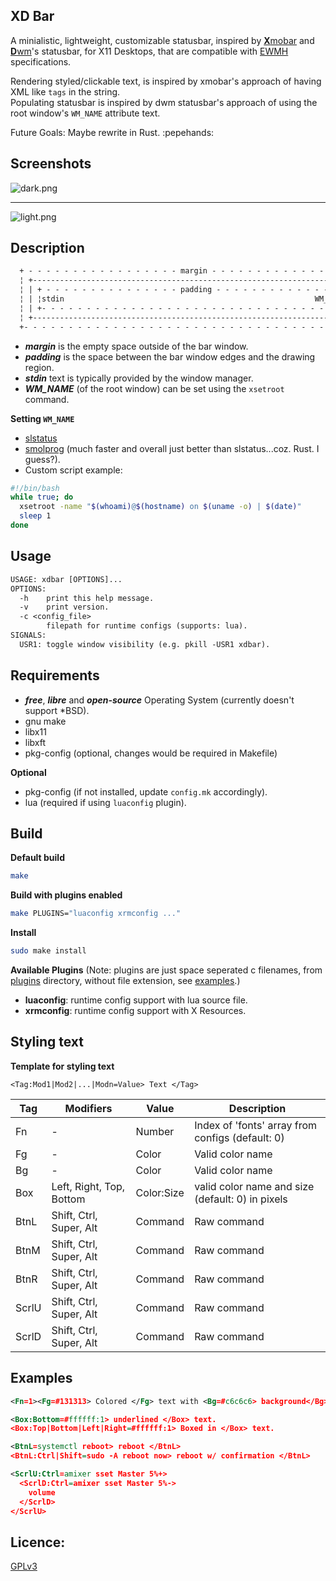 XD Bar
------
A minialistic, lightweight, customizable statusbar, inspired by [**X**mobar](https://xmobar.org/) and [**D**wm](https://dwm.suckless.org/)'s statusbar, for X11 Desktops, that are compatible with
[EWMH](https://specifications.freedesktop.org/wm-spec/latest/) specifications.

Rendering styled/clickable text, is inspired by xmobar's approach of having XML like `tags` in the string.  
Populating statusbar is inspired by dwm statusbar's approach of using the root window's `WM_NAME` attribute text.

Future Goals: Maybe rewrite in Rust. :pepehands:

Screenshots
-----------
![dark.png](https://raw.githubusercontent.com/lycuid/xdbar/master/screenshots/dark.png)

----

![light.png](https://raw.githubusercontent.com/lycuid/xdbar/master/screenshots/light.png)

Description
-----------
```txt
  + - - - - - - - - - - - - - - - - - margin - - - - - - - - - - - - - - - - - +
  ¦ +------------------------------------------------------------------------+ ¦
  ¦ | + - - - - - - - - - - - - - - - padding - - - - - - - - - - - - - - -+ | ¦
  ¦ | ¦stdin                                                        WM_NAME¦ | ¦
  ¦ | +- - - - - - - - - - - - - - - - - - - - - - - - - - - - - - - - - - + | ¦
  ¦ +------------------------------------------------------------------------+ ¦
  +- - - - - - - - - - - - - - - - - - - - - - - - - - - - - - - - - - - - - - +
```
- ***margin*** is the empty space outside of the bar window.
- ***padding*** is the space between the bar window edges and the drawing region.
- ***stdin*** text is typically provided by the window manager.
- ***WM_NAME*** (of the root window) can be set using the `xsetroot` command.

**Setting `WM_NAME`**
- [slstatus](https://tools.suckless.org/slstatus)
- [smolprog](https://github.com/lycuid/smolprog/tree/port/rust) (much faster and overall just better than slstatus...coz. Rust. I guess?).
- Custom script example:
```bash
#!/bin/bash
while true; do
  xsetroot -name "$(whoami)@$(hostname) on $(uname -o) | $(date)"
  sleep 1
done
```
Usage
-----
```txt
USAGE: xdbar [OPTIONS]...
OPTIONS:
  -h    print this help message.
  -v    print version.
  -c <config_file>
        filepath for runtime configs (supports: lua).
SIGNALS:
  USR1: toggle window visibility (e.g. pkill -USR1 xdbar).
```
Requirements
------------
  - ***free***, ***libre*** and ***open-source*** Operating System (currently doesn't support \*BSD).
  - gnu make
  - libx11
  - libxft
  - pkg-config (optional, changes would be required in Makefile)

**Optional**
  - pkg-config  (if not installed, update `config.mk` accordingly).
  - lua         (required if using `luaconfig` plugin).

Build
-----
**Default build**
```sh
make
```
**Build with plugins enabled**
```sh
make PLUGINS="luaconfig xrmconfig ..."
```
**Install**
```sh
sudo make install
```

**Available Plugins** 
(Note: plugins are just space seperated c filenames, from [plugins](/src/xdbar/plugins/) directory, without file extension, see [examples](/examples).)

- **luaconfig**: runtime config support with lua source file.
- **xrmconfig**: runtime config support with X Resources.

Styling text
------------
**Template for styling text**
```text
<Tag:Mod1|Mod2|...|Modn=Value> Text </Tag>
```

| Tag     | Modifiers                 | Value       | Description                                       |
|---------|---------------------------|-------------|---------------------------------------------------|
| Fn      | -                         | Number      | Index of 'fonts' array from configs (default: 0)  |
| Fg      | -                         | Color       | Valid color name                                  |
| Bg      | -                         | Color       | Valid color name                                  |
| Box     | Left, Right, Top, Bottom  | Color:Size  | valid color name and size (default: 0) in pixels  |
| BtnL    | Shift, Ctrl, Super, Alt   | Command     | Raw command                                       |
| BtnM    | Shift, Ctrl, Super, Alt   | Command     | Raw command                                       |
| BtnR    | Shift, Ctrl, Super, Alt   | Command     | Raw command                                       |
| ScrlU   | Shift, Ctrl, Super, Alt   | Command     | Raw command                                       |
| ScrlD   | Shift, Ctrl, Super, Alt   | Command     | Raw command                                       |

Examples
--------
```xml
<Fn=1><Fg=#131313> Colored </Fg> text with <Bg=#c6c6c6> background</Bg></Fn>.
```
```xml
<Box:Bottom=#ffffff:1> underlined </Box> text.
<Box:Top|Bottom|Left|Right=#ffffff:1> Boxed in </Box> text.
```
```xml
<BtnL=systemctl reboot> reboot </BtnL>
<BtnL:Ctrl|Shift=sudo -A reboot now> reboot w/ confirmation </BtnL>
```
```xml
<ScrlU:Ctrl=amixer sset Master 5%+>
  <ScrlD:Ctrl=amixer sset Master 5%->
    volume
  </ScrlD>
</ScrlU>
```

Licence:
--------
[GPLv3](https://gnu.org/licenses/gpl.html)
